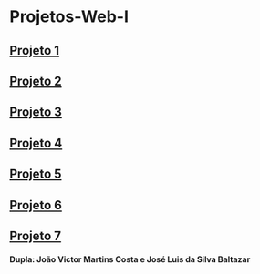 # Projetos-Web-I

## [Projeto 1](https://jotinha085.github.io/Projeto1-Web-I/)
## [Projeto 2](https://jotinha085.github.io/Projeto2-Web-I/)
## [Projeto 3](https://jotinha085.github.io/Projeto3-Web-I/)
## [Projeto 4](https://jotinha085.github.io/Projeto4-Web-I/)
## [Projeto 5](https://jotinha085.github.io/Projeto5-Web-I/)
## [Projeto 6](https://jotinha085.github.io/Projeto6-Web-I/)
## [Projeto 7](https://jotinha085.github.io/Projeto7-Web-I/) 

#### Dupla: João Victor Martins Costa e José Luis da Silva Baltazar
